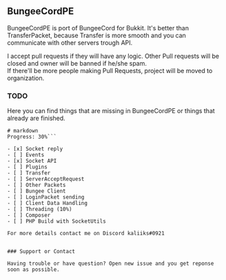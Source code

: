 ## BungeeCordPE

BungeeCordPE is port of BungeeCord for Bukkit. It's better than TransferPacket, because Transfer is more smooth and you can communicate with other servers trough API.

I accept pull requests if they will have any logic. Other Pull requests will be closed and owner will be banned if he/she spam.<br>
If there'll be more people making Pull Requests, project will be moved to organization.

### TODO

Here you can find things that are missing in BungeeCordPE or things that already are finished.

```
# markdown
Progress: 30%```

- [x] Socket reply
- [ ] Events
- [x] Socket API
- [ ] Plugins
- [ ] Transfer
- [ ] ServerAcceptRequest
- [ ] Other Packets
- [ ] Bungee Client
- [ ] LoginPacket sending
- [ ] Client Data Handling
- [ ] Threading (10%)
- [ ] Composer
- [ ] PHP Build with SocketUtils

For more details contact me on Discord kaliiks#0921


### Support or Contact

Having trouble or have question? Open new issue and you get reponse soon as possible.
